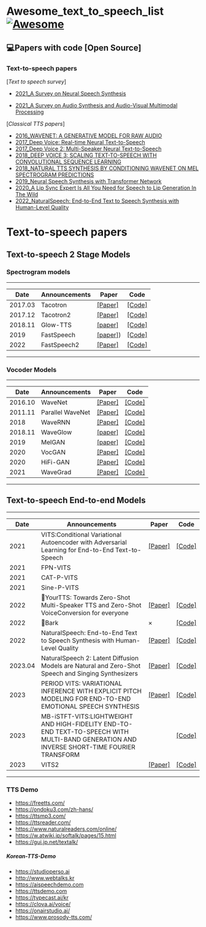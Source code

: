 # Awesome_text_to_speech_list [![Awesome](https://awesome.re/badge.svg)](https://awesome.re)


## 💻Papers with code [Open Source]




### Text-to-speech papers

[*Text to speech survey*]
- [2021_A Survey on Neural Speech Synthesis](https://arxiv.org/abs/2106.15561)

- [2021_A Survey on Audio Synthesis and Audio-Visual Multimodal Processing](https://arxiv.org/pdf/2108.00443.pdf)

[*Classical TTS papers*]

- [2016_WAVENET: A GENERATIVE MODEL FOR RAW AUDIO](https://arxiv.org/pdf/1609.03499.pdf)
- [2017_Deep Voice: Real-time Neural Text-to-Speech](https://arxiv.org/pdf/1702.07825.pdf)
- [2017_Deep Voice 2: Multi-Speaker Neural Text-to-Speech](https://arxiv.org/pdf/1705.08947.pdf)
- [2018_DEEP VOICE 3: SCALING TEXT-TO-SPEECH WITH CONVOLUTIONAL SEQUENCE LEARNING](https://arxiv.org/pdf/1710.07654.pdf)
- [2018_NATURAL TTS SYNTHESIS BY CONDITIONING WAVENET ON MEL SPECTROGRAM PREDICTIONS](https://arxiv.org/pdf/1712.05884.pdf) 
- [2019_Neural Speech Synthesis with Transformer Network](https://arxiv.org/pdf/1809.08895.pdf)
- [2020_A Lip Sync Expert Is All You Need for Speech to Lip Generation In The Wild](https://arxiv.org/pdf/2008.10010.pdf)
- [2022_NaturalSpeech: End-to-End Text to Speech Synthesis with Human-Level Quality](https://arxiv.org/pdf/2205.04421.pdf)




# Text-to-speech papers

## Text-to-speech 2 Stage Models

### Spectrogram models

--------------------------------------------------------------------------- 
| Date 	| Announcements 	| Paper | Code |
|-	|-	| -|  -|  
| 2017.03	| Tacotron	| [[Paper]](https://arxiv.org/abs/1703.10135) | [[Code]]()|
| 2017.12	| Tacotron2| [[Paper]](ttps://arxiv.org/abs/1712.05884) | [[Code]]()|
| 2018.11	| Glow-TTS | [[paper]]()|[[Code]]() |
| 2019	| FastSpeech |[[paper]](https://arxiv.org/pdf/1905.09263.pdf))|[[Code]]() |
| 2022	| FastSpeech2| [[Paper]](https://arxiv.org/abs/2006.04558) | [[Code]]()|
---------------------------------------------------------------------------

### Vocoder Models

--------------------------------------------------------------------------- 
| Date 	| Announcements 	| Paper | Code |
|-	|-	| -|  -|  
| 2016.10	| WaveNet	| [[Paper]]() | [[Code]]()|
| 2011.11	| Parallel WaveNet	| [[Paper]](https://arxiv.org/abs/1910.11480) | [[Code]]()|
| 2018	| WaveRNN| [[Paper]](https://github.com/fatchord/WaveRNN/) | [[Code]]()|
| 2018.11	| WaveGlow | [[paper]](https://arxiv.org/abs/1910.06711)|[[Code]]() |
| 2019	| MelGAN |[[paper]](https://arxiv.org/abs/1910.06711)|[[Code]]() |
| 2020	| VocGAN | [[Paper]]() | [[Code]]()|
| 2020	| HiFi-GAN| [[Paper]]() | [[Code]]()|
| 2021	| WaveGrad| [[Paper]](https://arxiv.org/abs/2009.00713) | [[Code]]()|
---------------------------------------------------------------------------


## Text-to-speech End-to-end Models

--------------------------------------------------------------------------- 
| Date 	| Announcements 	| Paper | Code |
|-	|-	| -|  -|  
| 2021	| VITS:Conditional Variational Autoencoder with Adversarial Learning for End-to-End Text-to-Speech	| [[Paper]](https://arxiv.org/pdf/2106.06103.pdf) | [[Code]](https://github.com/jaywalnut310/vits)
| 2021	| FPN-VITS | | |
| 2021	| CAT-P-VITS | | |
| 2021	| Sine-P-VITS | | |
| 2022	| 🐸YourTTS: Towards Zero-Shot Multi-Speaker TTS and Zero-Shot VoiceConversion for everyone|[[Paper]](https://arxiv.org/abs/2112.02418) | [[Code]]()|
| 2022	| 🐶Bark| × |[[Code]](https://github.com/suno-ai/bark) |
| 2022	| NaturalSpeech: End-to-End Text to Speech Synthesis with Human-Level Quality	| [[Paper]](https://arxiv.org/abs/2205.04421) | [[Code]](https://github.com/heatz123/naturalspeech)|
| 2023.04| NaturalSpeech 2: Latent Diffusion Models are Natural and Zero-Shot Speech and Singing Synthesizers|[[Paper]](https://arxiv.org/pdf/2304.09116.pdf) | [[Code]]()|
| 2023	| PERIOD VITS: VARIATIONAL INFERENCE WITH EXPLICIT PITCH MODELING FOR END-TO-END EMOTIONAL SPEECH SYNTHESIS|[[Paper]]()  |[[Code]]() |
| 2023	| MB-iSTFT-VITS:LIGHTWEIGHT AND HIGH-FIDELITY END-TO-END TEXT-TO-SPEECH WITH MULTI-BAND GENERATION AND INVERSE SHORT-TIME FOURIER TRANSFORM|  | [[Code]]()|
| 2023	| VITS2| [[Paper]](https://arxiv.org/abs/2307.16430) |[[Code]](https://arxiv.org/abs/2307.16430) |
---------------------------------------------------------------------------


### TTS Demo
- https://freetts.com/
- https://ondoku3.com/zh-hans/ 
- https://ttsmp3.com/ 
- https://ttsreader.com/ 
- https://www.naturalreaders.com/online/ 
- https://w.atwiki.jp/softalk/pages/15.html 
- https://gui.jp.net/textalk/ 

##### Korean-TTS-Demo
- https://studioperso.ai
- http://www.webtalks.kr
- https://aispeechdemo.com
- https://ttsdemo.com
- https://typecast.ai/kr
- https://clova.ai/voice/
- https://onairstudio.ai/
- https://www.prosody-tts.com/

